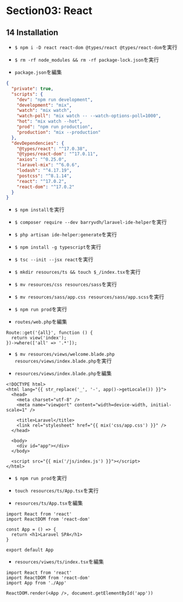 # Section03: React

## 14 Installation

- `$ npm i -D react react-dom @types/react @types/react-dom`を実行<br>

* `$ rm -rf node_modules && rm -rf package-lock.json`を実行<br>

- `package.json`を編集<br>

```json:package.json
{
  "private": true,
  "scripts": {
    "dev": "npm run development",
    "development": "mix",
    "watch": "mix watch",
    "watch-poll": "mix watch -- --watch-options-poll=1000",
    "hot": "mix watch --hot",
    "prod": "npm run production",
    "production": "mix --production"
  },
  "devDependencies": {
    "@types/react": "^17.0.38",
    "@types/react-dom": "^17.0.11",
    "axios": "^0.25.0",
    "laravel-mix": "^6.0.6",
    "lodash": "^4.17.19",
    "postcss": "^8.1.14",
    "react": "^17.0.2",
    "react-dom": "^17.0.2"
  }
}
```

- `$ npm install`を実行<br>

* `$ composer require --dev barryvdh/laravel-ide-helper`を実行<br>

- `$ php artisan ide-helper:generate`を実行<br>

* `$ npm install -g typescript`を実行<br>

- `$ tsc --init --jsx react`を実行<br>

* `$ mkdir resources/ts && touch $_/index.tsx`を実行<br>

- `$ mv resources/css resources/sass`を実行<br>

- `$ mv resources/sass/app.css resources/sass/app.scss`を実行<br>

* `$ npm run prod`を実行<br>

- `routes/web.php`を編集<br>

```php:web.php
Route::get('{all}', function () {
  return view('index');
})->where(['all' => '.*']);
```

- `$ mv resources/views/welcome.blade.php resources/views/index.blade.php`を実行<br>

- `resources/views/index.blade.php`を編集<br>

```html:index.blade.php
<!DOCTYPE html>
<html lang="{{ str_replace('_', '-', app()->getLocale()) }}">
  <head>
    <meta charset="utf-8" />
    <meta name="viewport" content="width=device-width, initial-scale=1" />

    <title>Laravel</title>
    <link rel="stylesheet" href="{{ mix('css/app.css') }}" />
  </head>

  <body>
    <div id="app"></div>
  </body>

  <script src="{{ mix('/js/index.js') }}"></script>
</html>
```

- `$ npm run prod`を実行<br>

* `touch resources/ts/App.tsx`を実行<br>

- `resources/ts/App.tsx`を編集<br>

```tsx:App.tsx
import React from 'react'
import ReactDOM from 'react-dom'

const App = () => {
  return <h1>Laravel SPA</h1>
}

export default App
```

- `resources/viwes/ts/index.tsx`を編集<br>

```tsx:index.tsx
import React from 'react'
import ReactDOM from 'react-dom'
import App from './App'

ReactDOM.render(<App />, document.getElementById('app'))
```
